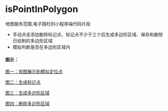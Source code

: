 # isPointInPolygon
地图服务范围,电子围栏的小程序端代码片段

- 手动点击添加删除标记点、标记点不少于三个后生成多边形区域、保存和删除已绘制的多边形区域
- 模拟判断是否在多边形区域内

#### 图示：

[图一：视图展示到模拟定位点](https://github.com/hubery1996/images/blob/master/%E5%BE%AE%E4%BF%A1%E6%88%AA%E5%9B%BE_20200411145127.png)

[图二：生成标记点](https://github.com/hubery1996/images/blob/master/%E5%BE%AE%E4%BF%A1%E6%88%AA%E5%9B%BE_20200411145203.png)

[图三：生成多边形区域](https://github.com/hubery1996/images/blob/master/%E5%BE%AE%E4%BF%A1%E6%88%AA%E5%9B%BE_20200411145217.png)

[图四：删除多边形区域](https://github.com/hubery1996/images/blob/master/%E5%BE%AE%E4%BF%A1%E6%88%AA%E5%9B%BE_20200411145252.png)

